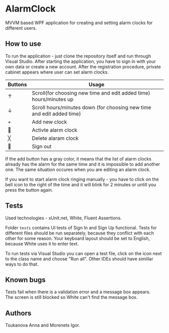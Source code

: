 # AlarmClock
MVVM based WPF application for creating and setting alarm clocks for different users.

## How to use
To run the application - just clone the repository itself and run through Visual Studio.
After starting the application, you have to sign in with your own data or create a new account. 
After the registration procedure, private cabinet appears where user can set alarm clocks.

| Buttons | Usage |
|---|---|
| ↑ | Scroll(for choosing new time and edit added time) hours/minutes up |
| ↓ | Scroll hours/minutes down (for choosing new time and edit added time) |
| + | Add new clock |
| 🔔 | Activte alarm clock |
| ╳ | Delete alaram clock |
| 🚪 | Sign out |

If the add button has a gray color, it means that the list of alarm clocks already has the alarm for the same time and it is impossible to add another one.
The same situation occures when you are editing an alarm clock.

If you want to start alarm clock ringing manually - you have to click on the bell icon to the right of the time and it will blink for 2 minutes or untill you press the button again.

## Tests
Used technologies - xUnit.net, White, Fluent Assertions.

Folder `tests` contains UI tests of Sign In and Sign Up functional.
Tests for different files should be run separately, because they conflict with each other for some reason.
Your keyboard layout should be set to English, because White uses it to enter text.

To run tests via Visual Studio you can open a test file, click on the icon next to the class name and choose "Run all".
Other IDEs should have simillar ways to do that.

## Known bugs
Tests fail when there is a validation error and a message box appears. \
The screen is still blocked so White can't find the message box.

## Authors
Tsukanova Anna and Morenets Igor.
